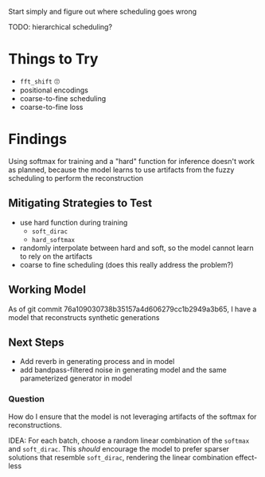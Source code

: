 Start simply and figure out where scheduling goes wrong


TODO: hierarchical scheduling?

# Things to Try
- `fft_shift` 🙄
- positional encodings
- coarse-to-fine scheduling
- coarse-to-fine loss

# Findings

Using softmax for training and a "hard" function for inference doesn't work as planned, 
because the model learns to use artifacts from the fuzzy scheduling to perform the reconstruction


## Mitigating Strategies to Test
- use hard function during training
    - `soft_dirac`
    - `hard_softmax`
- randomly interpolate between hard and soft, so the model cannot learn to rely on the artifacts
- coarse to fine scheduling (does this really address the problem?)

## Working Model

As of git commit 76a109030738b35157a4d606279cc1b2949a3b65, I have a model that
reconstructs synthetic generations

## Next Steps

- Add reverb in generating process and in model
- add bandpass-filtered noise in generating model and the same parameterized generator in model

### Question

How do I ensure that the model is not leveraging artifacts of the softmax for reconstructions.

IDEA: For each batch, choose a random linear combination of the `softmax` and `soft_dirac`.
This _should_ encourage the model to prefer sparser solutions that resemble `soft_dirac`, rendering
the linear combination effect-less